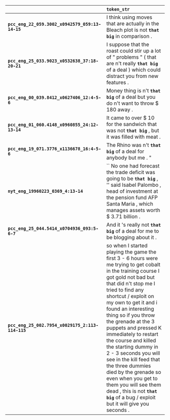 |                                                  | `token_str`                                                                                                                                                                                                                                                                                                                                                                                                                                                                                                                                                                                                  |
|:-------------------------------------------------|:-------------------------------------------------------------------------------------------------------------------------------------------------------------------------------------------------------------------------------------------------------------------------------------------------------------------------------------------------------------------------------------------------------------------------------------------------------------------------------------------------------------------------------------------------------------------------------------------------------------|
| **`pcc_eng_22_059.3002_x0942579_059:13-14-15`**  | I think using moves that are actually in the Bleach plot is not __`that big`__ in comparison .                                                                                                                                                                                                                                                                                                                                                                                                                                                                                                               |
| **`pcc_eng_25_033.9023_x0532638_37:18-20-21`**   | I suppose that the roast could stir up a lot of " problems " ( that are n't really __`that big`__ of a deal ) which could distract you from new features .                                                                                                                                                                                                                                                                                                                                                                                                                                                   |
| **`pcc_eng_00_039.8412_x0627406_12:4-5-6`**      | Money thing is n't __`that big`__ of a deal but you do n't want to throw $ 180 away .                                                                                                                                                                                                                                                                                                                                                                                                                                                                                                                        |
| **`pcc_eng_01_060.4148_x0960855_24:12-13-14`**   | It came to over $ 10 for the sandwich that was not __`that big`__ , but it was filled with meat .                                                                                                                                                                                                                                                                                                                                                                                                                                                                                                            |
| **`pcc_eng_19_071.3776_x1136678_16:4-5-6`**      | The Rhino was n't __`that big`__ of a deal for anybody but me . "                                                                                                                                                                                                                                                                                                                                                                                                                                                                                                                                            |
| **`nyt_eng_19960223_0369_4:13-14`**              | `` No one had forecast the trade deficit was going to be __`that big`__ , '' said Isabel Palombo , head of investment at the pension fund AFP Santa Maria , which manages assets worth $ 3.71 billion .                                                                                                                                                                                                                                                                                                                                                                                                      |
| **`pcc_eng_25_044.5414_x0704936_093:5-6-7`**     | And it 's really not __`that big`__ of a deal for me to be blogging about it .                                                                                                                                                                                                                                                                                                                                                                                                                                                                                                                               |
| **`pcc_eng_25_002.7954_x0029175_2:113-114-115`** | so when I started playing the game the first 3 - 6 hours were me trying to get cobalt in the training course I got gold not bad but that did n't stop me I tried to find any shortcut / exploit on my own to get it and i found an interesting thing so if you throw the grenade at the 3 puppets and pressed K immediately to restart the course and killed the starting dummy in 2 - 3 seconds you will see in the kill feed that the three dummies died by the grenade so even when you get to them you will see them dead , this is not __`that big`__ of a bug / exploit but it will give you seconds . |